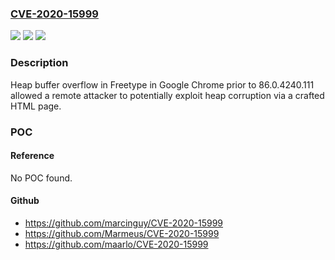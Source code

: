 ### [CVE-2020-15999](https://cve.mitre.org/cgi-bin/cvename.cgi?name=CVE-2020-15999)
![](https://img.shields.io/static/v1?label=Product&message=Chrome&color=blue)
![](https://img.shields.io/static/v1?label=Version&message=%3C%2086.0.4240.111%20&color=brighgreen)
![](https://img.shields.io/static/v1?label=Vulnerability&message=Heap%20buffer%20overflow&color=brighgreen)

### Description

Heap buffer overflow in Freetype in Google Chrome prior to 86.0.4240.111 allowed a remote attacker to potentially exploit heap corruption via a crafted HTML page.

### POC

#### Reference
No POC found.

#### Github
- https://github.com/marcinguy/CVE-2020-15999
- https://github.com/Marmeus/CVE-2020-15999
- https://github.com/maarlo/CVE-2020-15999

